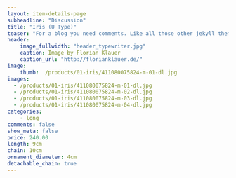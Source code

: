 ```yaml
---
layout: item-details-page
subheadline: "Discussion"
title: "Iris (U Type)"
teaser: "For a blog you need comments. Like all those other jekyll themes we baked in Disqus. It's easy to set, it works and makes a static jekyll blog more dynamic."
header:
    image_fullwidth: "header_typewriter.jpg"
    caption: Image by Florian Klauer
    caption_url: "http://florianklauer.de/"
image:
    thumb:  /products/01-iris/411080075824-m-01-dl.jpg
images:
  - /products/01-iris/411080075824-m-01-dl.jpg
  - /products/01-iris/411080075824-m-02-dl.jpg
  - /products/01-iris/411080075824-m-03-dl.jpg
  - /products/01-iris/411080075824-m-04-dl.jpg
categories:
    - long
comments: false
show_meta: false
price: 240.00 
length: 9cm
chain: 10cm
ornament_diameter: 4cm
detachable_chain: true
---
```

